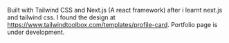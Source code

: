 Built with Tailwind CSS and Next.js (A react framework) after i learnt next.js and tailwind css.
I found the design at https://www.tailwindtoolbox.com/templates/profile-card.
Portfolio page is under development.
